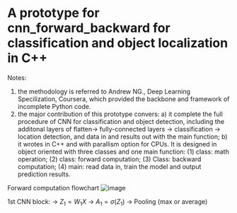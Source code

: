 
# A prototype for cnn_forward_backward for classification and object localization in C++

Notes:
1) the methodology is referred to Andrew NG., Deep Learning Specilization, Coursera, which provided the backbone and framework of incomplete Python code.
2) the major contribution of this prototype convers:
  a) it complete the full procedure of CNN for classification and object detection, including the additonal layers of flatten-> fully-connected layers -> classification -> location detection, and data in and results out with the main function; 
  b) it wrotes in C++ and with parallism option for CPUs. It is designed in object oriented with three classes and one main function: 
     (1) class: math operation; 
     (2) class: forward computation;
     (3) Class: backward computation;
     (4) main: read data in, train the model and output prediction results.

Forward computation flowchart
![image](https://user-images.githubusercontent.com/78186650/211235835-e9a197f7-f367-45c7-b364-ce29ae79dbe2.png)

1st CNN block: -> $Z_1=W_1 X$ -> $A_1=σ(Z_1)$ -> Pooling (max or average)
